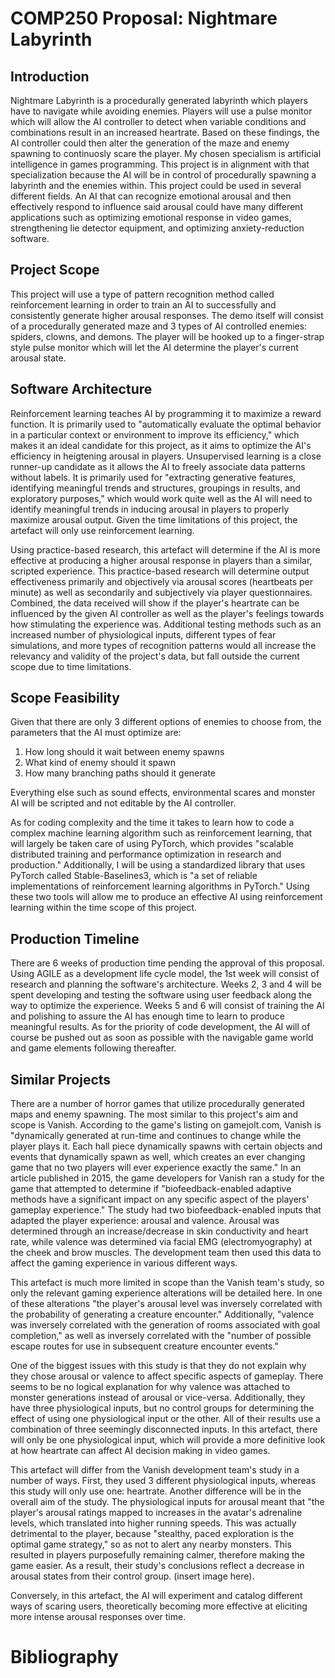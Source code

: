 # COMP250 Proposal: Nightmare Labyrinth

## Introduction
Nightmare Labyrinth is a procedurally generated labyrinth which players have to navigate while avoiding enemies. Players will use a pulse monitor which will allow the AI controller to detect when variable conditions and combinations result in an increased heartrate. Based on these findings, the AI controller could then alter the generation of the maze and enemy spawning to continuosly scare the player. My chosen specialism is artificial intelligence in games programming. This project is in alignment with that specialization because the AI will be in control of procedurally spawning a labyrinth and the enemies within. This project could be used in several different fields. An AI that can recognize emotional arousal and then effectively respond to influence said arousal could have many different applications such as optimizing emotional response in video games, strengthening lie detector equipment, and optimizing anxiety-reduction software.

## Project Scope

This project will use a type of pattern recognition method called reinforcement learning in order to train an AI to successfully and consistently generate higher arousal responses. The demo itself will consist of a procedurally generated maze and 3 types of AI controlled enemies: spiders, clowns, and demons. The player will be hooked up to a finger-strap style pulse monitor which will let the AI determine the player's current arousal state.

## Software Architecture

Reinforcement learning teaches AI by programming it to maximize a reward function. It is primarily used to "automatically evaluate the optimal behavior in a particular context or environment to improve its efficiency," which makes it an ideal candidate for this project, as it aims to optimize the AI's efficiency in heigtening arousal in players. Unsupervised learning is a close runner-up candidate as it allows the AI to freely associate data patterns without labels. It is primarily used for "extracting generative features, identifying meaningful trends and structures, groupings in results, and exploratory purposes," which would work quite well as the AI will need to identify meaningful trends in inducing arousal in players to properly maximize arousal output. Given the time limitations of this project, the artefact will only use reinforcement learning.

Using practice-based research, this artefact will determine if the AI is more effective at producing a higher arousal response in players than a similar, scripted experience. This practice-based research will determine output effectiveness primarily and objectively via arousal scores (heartbeats per minute) as well as secondarily and subjectively via player questionnaires. Combined, the data received will show if the player's heartrate can be influenced by the given AI controller as well as the player's feelings towards how stimulating the experience was. Additional testing methods such as an increased number of physiological inputs, different types of fear simulations, and more types of recognition patterns would all increase the relevancy and validity of the project's data, but fall outside the current scope due to time limitations.

## Scope Feasibility
Given that there are only 3 different options of enemies to choose from, the parameters that the AI must optimize are:

1. How long should it wait between enemy spawns
2. What kind of enemy should it spawn
3. How many branching paths should it generate

Everything else such as sound effects, environmental scares and monster AI will be scripted and not editable by the AI controller.

As for coding complexity and the time it takes to learn how to code a complex machine learning algorithm such as reinforcement learning, that will largely be taken care of using PyTorch, which provides "scalable distributed training and performance optimization in research and production." Additionally, I will be using a standardized library that uses PyTorch called Stable-Baselines3, which is "a set of reliable implementations of reinforcement learning algorithms in PyTorch." Using these two tools will allow me to produce an effective AI using reinforcement learning within the time scope of this project.

## Production Timeline

There are 6 weeks of production time pending the approval of this proposal. Using AGILE as a development life cycle model, the 1st week will consist of research and planning the software's architecture. Weeks 2, 3 and 4 will be spent developing and testing the software using user feedback along the way to optimize the experience. Weeks 5 and 6 will consist of training the AI and polishing to assure the AI has enough time to learn to produce meaningful results. As for the priority of code development, the AI will of course be pushed out as soon as possible with the navigable game world and game elements following thereafter.

## Similar Projects

There are a number of horror games that utilize procedurally generated maps and enemy spawning. The most similar to this project's aim and scope is Vanish. According to the game's listing on gamejolt.com, Vanish is "dynamically generated at run-time and continues to change while the player plays it. Each hall piece dynamically spawns with certain objects and events that dynamically spawn as well, which creates an ever changing game that no two players will ever experience exactly the same." In an article published in 2015, the game developers for Vanish ran a study for the game that attempted to determine if "biofeedback-enabled adaptive methods have a significant impact on any specific aspect of the players' gameplay experience." The study had two biofeedback-enabled inputs that adapted the player experience: arousal and valence. Arousal was determined through an increase/decrease in skin conductivity and heart rate, while valence was determined via facial EMG (electromyography) at the cheek and brow muscles. The development team then used this data to affect the gaming experience in various different ways. 

This artefact is much more limited in scope than the Vanish team's study, so only the relevant gaming experience alterations will be detailed here. In one of these alterations "the player's arousal level was inversely correlated with the probability of generating a creature encounter." Additionally, "valence was inversely correlated with the generation of rooms associated with goal completion," as well as inversely correlated with the "number of possible escape routes for use in subsequent creature encounter events." 

One of the biggest issues with this study is that they do not explain why they chose arousal or valence to affect specific aspects of gameplay. There seems to be no logical explanation for why valence was attached to monster generations instead of arousal or vice-versa. Additionally, they have three physiological inputs, but no control groups for determining the effect of using one physiological input or the other. All of their results use a combination of three seemingly disconnected inputs. In this artefact, there will only be one physiological input, which will provide a more definitive look at how heartrate can affect AI decision making in video games. 

This artefact will differ from the Vanish development team's study in a number of ways. First, they used 3 different physiological inputs, whereas this study will only use one: heartrate. Another difference will be in the overall aim of the study. The physiological inputs for arousal meant that "the player's arousal ratings mapped to increases in the avatar's adrenaline levels, which translated into higher running speeds. This was actually detrimental to the player, because "stealthy, paced exploration is the optimal game strategy," so as not to alert any nearby monsters. This resulted in players purposefully remaining calmer, therefore making the game easier. As a result, their study's conclusions reflect a decrease in arousal states from their control group. (insert image here).

Conversely, in this artefact, the AI will experiment and catalog different ways of scaring users, theoretically becoming more effective at eliciting more intense arousal responses over time.

# Bibliography
